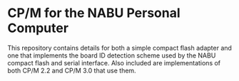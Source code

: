 # CP/M for the NABU Personal Computer

This repository contains details for both a simple compact flash adapter and one that implements the board ID detection scheme used by the NABU compact flash and serial interface.  Also included are implementations of both CP/M 2.2 and CP/M 3.0 that use them.
